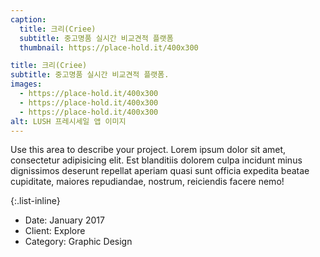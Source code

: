 ```yaml
---
caption:
  title: 크리(Criee)
  subtitle: 중고명품 실시간 비교견적 플랫폼
  thumbnail: https://place-hold.it/400x300

title: 크리(Criee)
subtitle: 중고명품 실시간 비교견적 플랫폼.
images:
  - https://place-hold.it/400x300
  - https://place-hold.it/400x300
  - https://place-hold.it/400x300
alt: LUSH 프레시세일 앱 이미지
---
```


Use this area to describe your project. Lorem ipsum dolor sit amet, consectetur adipisicing elit. Est blanditiis dolorem culpa incidunt minus dignissimos deserunt repellat aperiam quasi sunt officia expedita beatae cupiditate, maiores repudiandae, nostrum, reiciendis facere nemo!

{:.list-inline}

- Date: January 2017
- Client: Explore
- Category: Graphic Design
